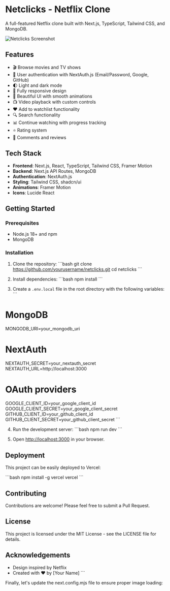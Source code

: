 # Netclicks - Netflix Clone

A full-featured Netflix clone built with Next.js, TypeScript, Tailwind CSS, and MongoDB.

![Netclicks Screenshot](https://i.imgur.com/XYZ123.png)

## Features

- 🎬 Browse movies and TV shows
- 👤 User authentication with NextAuth.js (Email/Password, Google, GitHub)
- 🌓 Light and dark mode
- 📱 Fully responsive design
- 🎨 Beautiful UI with smooth animations
- 📺 Video playback with custom controls
- ❤️ Add to watchlist functionality
- 🔍 Search functionality
- 📊 Continue watching with progress tracking
- ⭐ Rating system
- 💬 Comments and reviews

## Tech Stack

- **Frontend**: Next.js, React, TypeScript, Tailwind CSS, Framer Motion
- **Backend**: Next.js API Routes, MongoDB
- **Authentication**: NextAuth.js
- **Styling**: Tailwind CSS, shadcn/ui
- **Animations**: Framer Motion
- **Icons**: Lucide React

## Getting Started

### Prerequisites

- Node.js 18+ and npm
- MongoDB

### Installation

1. Clone the repository:
\`\`\`bash
git clone https://github.com/yourusername/netclicks.git
cd netclicks
\`\`\`

2. Install dependencies:
\`\`\`bash
npm install
\`\`\`

3. Create a `.env.local` file in the root directory with the following variables:
\`\`\`
# MongoDB
MONGODB_URI=your_mongodb_uri

# NextAuth
NEXTAUTH_SECRET=your_nextauth_secret
NEXTAUTH_URL=http://localhost:3000

# OAuth providers
GOOGLE_CLIENT_ID=your_google_client_id
GOOGLE_CLIENT_SECRET=your_google_client_secret
GITHUB_CLIENT_ID=your_github_client_id
GITHUB_CLIENT_SECRET=your_github_client_secret
\`\`\`

4. Run the development server:
\`\`\`bash
npm run dev
\`\`\`

5. Open [http://localhost:3000](http://localhost:3000) in your browser.

## Deployment

This project can be easily deployed to Vercel:

\`\`\`bash
npm install -g vercel
vercel
\`\`\`

## Contributing

Contributions are welcome! Please feel free to submit a Pull Request.

## License

This project is licensed under the MIT License - see the LICENSE file for details.

## Acknowledgements

- Design inspired by Netflix
- Created with ❤️ by [Your Name]
\`\`\`

Finally, let's update the next.config.mjs file to ensure proper image loading:
